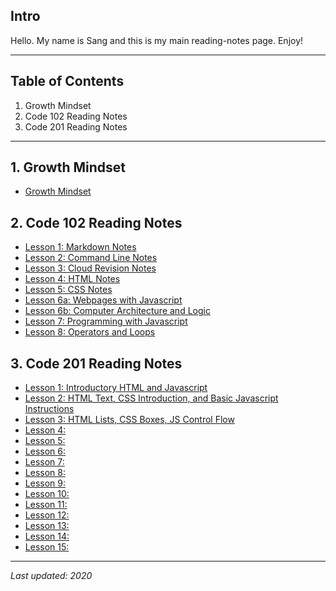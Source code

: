 
## Intro
Hello. My name is Sang and this is my main reading-notes page. Enjoy!
****

## Table of Contents
1. Growth Mindset
2. Code 102 Reading Notes
3. Code 201 Reading Notes

******

## 1. Growth Mindset
+ [Growth Mindset](https://github.com/sangmlee76/reading-notes/Code-102/growthmindset)

## 2. Code 102 Reading Notes
+ [Lesson 1: Markdown Notes](https://sangmlee76.github.io/reading-notes/Code-102/markdown)
+ [Lesson 2: Command Line Notes](https://sangmlee76.github.io/reading-notes/Code-102/commandline)
+ [Lesson 3: Cloud Revision Notes](https://sangmlee76.github.io/reading-notes/Code-102/cloudrevisions)
+ [Lesson 4: HTML Notes](https://sangmlee76.github.io/reading-notes/Code-102/html)
+ [Lesson 5: CSS Notes](https://sangmlee76.github.io/reading-notes/Code-102/css)
+ [Lesson 6a: Webpages with Javascript](https://sangmlee76.github.io/reading-notes/Code-102/webpage-js)
+ [Lesson 6b: Computer Architecture and Logic](https://sangmlee76.github.io/reading-notes/Code-102/comp-architecture)
+ [Lesson 7: Programming with Javascript](https://sangmlee76.github.io/reading-notes/Code-102/programming-js)
+ [Lesson 8: Operators and Loops](https://sangmlee76.github.io/reading-notes/Code-102/js-operators-loops)

## 3. Code 201 Reading Notes
+ [Lesson 1: Introductory HTML and Javascript](https://sangmlee76.github.io/reading-notes/Code-201/class-01)
+ [Lesson 2: HTML Text, CSS Introduction, and Basic Javascript Instructions](https://sangmlee76.github.io/reading-notes/Code-201/class-02)
+ [Lesson 3: HTML Lists, CSS Boxes, JS Control Flow](https://sangmlee76.github.io/reading-notes/Code-201/class-03)
+ [Lesson 4:](dummylink.com)
+ [Lesson 5:](dummylink.com)
+ [Lesson 6:](dummylink.com)
+ [Lesson 7:](dummylink.com)
+ [Lesson 8:](dummylink.com)
+ [Lesson 9:](dummylink.com)
+ [Lesson 10:](dummylink.com)
+ [Lesson 11:](dummylink.com)
+ [Lesson 12:](dummylink.com)
+ [Lesson 13:](dummylink.com)
+ [Lesson 14:](dummylink.com)
+ [Lesson 15:](dummylink.com)

****

*Last updated: 2020*

